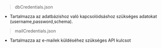 > dbCredentials.json

 - Tartalmazza az adatbázishoz való kapcsolódsáshoz szükséges adatokat (username,password,schema).

> mailCredentials.json

 - Tartalmazza az e-mailek küldéséhez szükséges API kulcsot


